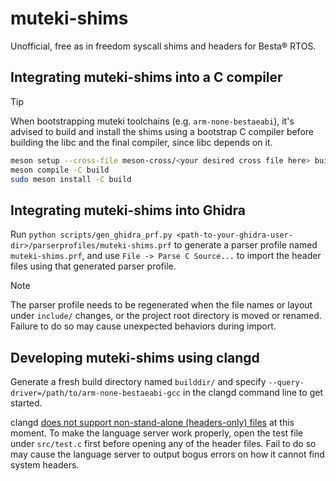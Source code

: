 # muteki-shims

Unofficial, free as in freedom syscall shims and headers for Besta® RTOS.

## Integrating muteki-shims into a C compiler

> [!TIP]
> When bootstrapping muteki toolchains (e.g. `arm-none-bestaeabi`), it's advised to build and install the shims using a bootstrap C compiler before building the libc and the final compiler, since libc depends on it.

```sh
meson setup --cross-file meson-cross/<your desired cross file here> build
meson compile -C build
sudo meson install -C build
```

## Integrating muteki-shims into Ghidra

Run `python scripts/gen_ghidra_prf.py <path-to-your-ghidra-user-dir>/parserprofiles/muteki-shims.prf` to generate a parser profile named `muteki-shims.prf`, and use `File -> Parse C Source...` to import the header files using that generated  parser profile.

> [!NOTE]
> The parser profile needs to be regenerated when the file names or layout under `include/` changes, or the project root directory is moved or renamed. Failure to do so may cause unexpected behaviors during import.

## Developing muteki-shims using clangd

Generate a fresh build directory named `builddir/` and specify `--query-driver=/path/to/arm-none-bestaeabi-gcc` in the clangd command line to get started.

clangd [does not support non-stand-alone (headers-only) files](https://github.com/clangd/clangd/issues/45) at this moment. To make the language server work properly, open the test file under `src/test.c` first before opening any of the header files. Fail to do so may cause the language server to output bogus errors on how it cannot find system headers.

